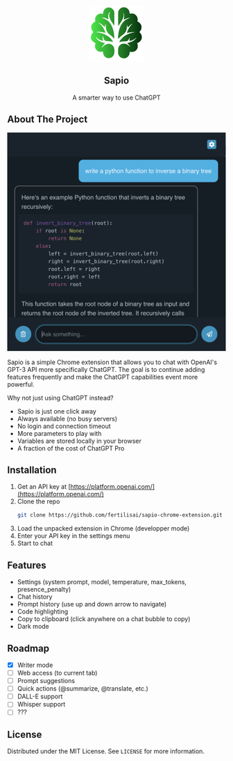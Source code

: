 <!-- PROJECT LOGO -->
<br />
<div align="center">
  <a href="https://github.com/fertilisai/sapio-chrome-extension">
    <img src="assets/apple-touch-icon.png" alt="Logo" width="128" height="128">
  </a>

  <h2 align="center">Sapio</h2>

  <p align="center">
    A smarter way to use ChatGPT
  </p>
</div>

<!-- ABOUT THE PROJECT -->

## About The Project

![Sapio-screenshot](assets/Screenshot.png)

Sapio is a simple Chrome extension that allows you to chat with OpenAI's GPT-3 API more specifically ChatGPT. The goal is to continue adding features frequently and make the ChatGPT capabilities event more powerful.

Why not just using ChatGPT instead?

- Sapio is just one click away
- Always available (no busy servers)
- No login and connection timeout
- More parameters to play with
- Variables are stored locally in your browser
- A fraction of the cost of ChatGPT Pro

<!-- INSTALLATION -->

## Installation

1. Get an API key at [https://platform.openai.com/](https://platform.openai.com/)
2. Clone the repo
   ```sh
   git clone https://github.com/fertilisai/sapio-chrome-extension.git
   ```
3. Load the unpacked extension in Chrome (developper mode)
4. Enter your API key in the settings menu
5. Start to chat

<!-- FEATURES -->

## Features

- Settings (system prompt, model, temperature, max_tokens, presence_penalty)
- Chat history
- Prompt history (use up and down arrow to navigate)
- Code highlighting
- Copy to clipboard (click anywhere on a chat bubble to copy)
- Dark mode

<!-- ROADMAP -->

## Roadmap

- [x] Writer mode
- [ ] Web access (to current tab)
- [ ] Prompt suggestions
- [ ] Quick actions (@summarize, @translate, etc.)
- [ ] DALL-E support
- [ ] Whisper support
- [ ] ???

<!-- LICENSE -->

## License

Distributed under the MIT License. See `LICENSE` for more information.
